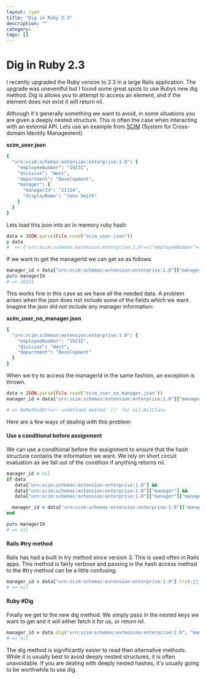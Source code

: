```yaml
---
layout: ryan
title: "Dig in Ruby 2.3"
description: ""
category: 
tags: []
---
```


# Dig in Ruby 2.3

I recently upgraded the Ruby version to 2.3 in a large Rails application. The upgrade was uneventful but I found some great spots to use Rubys new dig method. Dig is allows you to attempt to access an element, and if the element does not exist it will return nil.

Although it's generally something we want to avoid, in some situations you are given a deeply nested structure. This is often the case when interacting with an external API. Lets use an example from [SCIM](http://www.simplecloud.info/) (System for Cross-domain Identity Management).

__scim_user.json__

~~~ruby
{
  "urn:scim:schemas:extension:enterprise:1.0": {
    "employeeNumber": "19231",
    "division": "West",
    "department": "Development",
    "manager": {
      "managerId": "21314",
      "displayName": "Jane Smith"
    }
  }
}
~~~

Lets load this json into an in memory ruby hash:

~~~ruby
data = JSON.parse(File.read("scim_user.json"))
p data
#  => {"urn:scim:schemas:extension:enterprise:1.0"=>{"employeeNumber"=>"19231", "division"=>"West", "department"=>"Development", "manager"=>{"managerId"=>"21314", "displayName"=>"Jane Smith"}}}
~~~

If we want to get the managerId we can get so as follows:

~~~ruby
manager_id = data["urn:scim:schemas:extension:enterprise:1.0"]["manager"]["managerId"]
puts managerId
# => 19231
~~~

This works fine in this case as we have all the needed data. A problem arises when the json does not include some of the fields which we want. Imagine the json did not include any manager information:

__scim_user_no_manager.json__

~~~ruby
{
  "urn:scim:schemas:extension:enterprise:1.0": {
    "employeeNumber": "19231",
    "division": "West",
    "department": "Development"
  }
}
~~~

When we try to access the managerId in the same fashion, an exception is thrown.

~~~ruby
data = JSON.parse(File.read("scim_user_no_manager.json"))
manager_id = data["urn:scim:schemas:extension:enterprise:1.0"]["manager"]["managerId"]

# => NoMethodError: undefined method `[]' for nil:NilClass
~~~

Here are a few ways of dealing with this problem:

#### Use a conditional before assignment

We can use a conditional before the assignment to ensure that the hash structure contains the information we want. We rely on short circuit evaluation as we fail out of the condition if anything returns nil.

~~~ruby
manager_id = nil
if data
   data["urn:scim:schemas:extension:enterprise:1.0"] && 
   data["urn:scim:schemas:extension:enterprise:1.0"]["manager"] && 
   data["urn:scim:schemas:extension:enterprise:1.0"]["manager"]["managerId"]

  manager_id = data["urn:scim:schemas:extension:enterprise:1.0"]["manager"]["managerId"]
end

puts managerId
# => nil
~~~

#### Rails #try method

Rails has had a built in try method since version 3. This is used often in Rails apps. This method is fairly verbose and passing in the hash access method to the #try method can be a little confusing.

~~~ruby
manager_id = data["urn:scim:schemas:extension:enterprise:1.0"].try(:[], "manager").try(:[], "managerId")
# => nil
~~~

#### Ruby #Dig
Finally we get to the new dig method. We simply pass in the nested keys we want to get and it will either fetch it for us, or return nil.

~~~ruby
manager_id = data.dig("urn:scim:schemas:extension:enterprise:1.0", "manager", "managerId")
# => nil
~~~

The dig method is significantly easier to read then alternative methods. While it is usually best to avoid deeply nested structures, it is often unavoidable. If you are dealing with deeply nested hashes, it's usually going to be worthwhile to use dig. 


